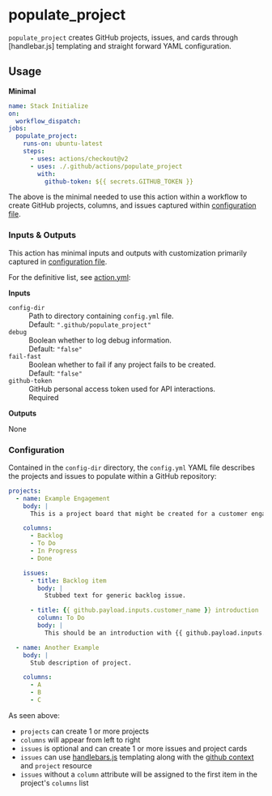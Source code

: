 # populate_project

`populate_project` creates GitHub projects, issues, and cards through [handlebar.js] templating and straight forward YAML configuration.

## Usage

**Minimal**

```yaml
name: Stack Initialize
on:
  workflow_dispatch:
jobs:
  populate_project:
    runs-on: ubuntu-latest
    steps:
      - uses: actions/checkout@v2
      - uses: ./.github/actions/populate_project
        with:
          github-token: ${{ secrets.GITHUB_TOKEN }}
```

The above is the minimal needed to use this action within a workflow to create GitHub projects, columns, and issues captured within [configuration file](#configuration).

### Inputs & Outputs

This action has minimal inputs and outputs with customization primarily captured in [configuration file](#configuration).

For the definitive list, see [action.yml](./action.yml):

**Inputs**

<dl>
    <dt><code>config-dir</code></dt>
    <dd>
        Path to directory containing <code>config.yml</code> file.
    </dd>
    <dd>
        Default: <code>".github/populate_project"</code>
    </dd>
    <dt><code>debug</code></dt>
    <dd>
        Boolean whether to log debug information.
    </dd>
    <dd>
        Default: <code>"false"</code>
    </dd>
    <dt><code>fail-fast</code></dt>
    <dd>
        Boolean whether to fail if any project fails to be created.
    </dd>
    <dd>
        Default: <code>"false"</code>
    </dd>
    <dt><code>github-token</code></dt>
    <dd>
        GitHub personal access token used for API interactions.
    </dd>
    <dd>
        Required
    </dd>
</dl>

**Outputs**

None

### Configuration

Contained in the `config-dir` directory, the `config.yml` YAML file describes the projects and issues to populate within a GitHub repository:

```yaml
projects:
  - name: Example Engagement
    body: |
      This is a project board that might be created for a customer engagement.

    columns:
      - Backlog
      - To Do
      - In Progress
      - Done

    issues:
      - title: Backlog item
        body: |
          Stubbed text for generic backlog issue.

      - title: {{ github.payload.inputs.customer_name }} introduction
        column: To Do
        body: |
          This should be an introduction with {{ github.payload.inputs.customer_name }}.

  - name: Another Example
    body: |
      Stub description of project.

    columns:
      - A
      - B
      - C
```

As seen above:

- `projects` can create 1 or more projects
- `columns` will appear from left to right
- `issues` is optional and can create 1 or more issues and project cards
- `issues` can use [handlebars.js] templating along with the [github context](https://docs.github.com/en/actions/learn-github-actions/contexts#github-context) and `project` resource 
- `issues` without a `column` attribute will be assigned to the first item in the project's `columns` list

[handlebars.js]: https://handlebarsjs.com